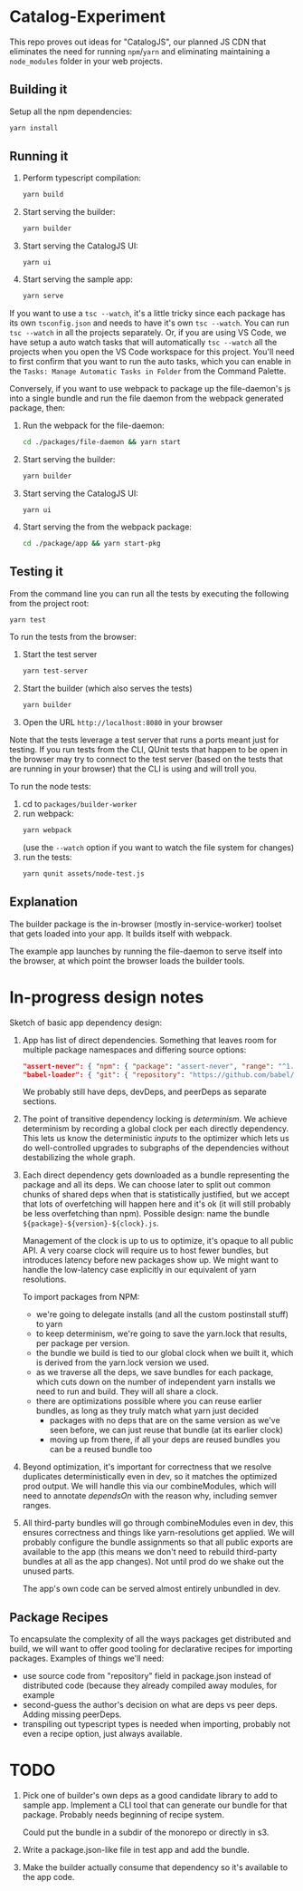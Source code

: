# Catalog-Experiment

This repo proves out ideas for "CatalogJS", our planned JS CDN that eliminates
the need for running `npm`/`yarn` and eliminating maintaining a `node_modules`
folder in your web projects.

## Building it

Setup all the npm dependencies:

```sh
yarn install
```

## Running it

1. Perform typescript compilation:

   ```sh
   yarn build
   ```

2. Start serving the builder:
   ```sh
   yarn builder
   ```
3. Start serving the CatalogJS UI:
   ```
   yarn ui
   ```
4. Start serving the sample app:
   ```sh
   yarn serve
   ```

If you want to use a `tsc --watch`, it's a little tricky since each package has
its own `tsconfig.json` and needs to have it's own `tsc --watch`. You can run
`tsc --watch` in all the projects separately. Or, if you are using VS Code, we
have setup a auto watch tasks that will automatically `tsc --watch` all the
projects when you open the VS Code workspace for this project. You'll need to
first confirm that you want to run the auto tasks, which you can enable in the
`Tasks: Manage Automatic Tasks in Folder` from the Command Palette.

Conversely, if you want to use webpack to package up the file-daemon's js into a
single bundle and run the file daemon from the webpack generated package, then:

1. Run the webpack for the file-daemon:
   ```sh
   cd ./packages/file-daemon && yarn start
   ```
2. Start serving the builder:
   ```sh
   yarn builder
   ```
3. Start serving the CatalogJS UI:
   ```
   yarn ui
   ```
4. Start serving the from the webpack package:
   ```sh
   cd ./package/app && yarn start-pkg
   ```

## Testing it

From the command line you can run all the tests by executing the following from
the project root:

```sh
yarn test
```

To run the tests from the browser:

1. Start the test server
   ```sh
   yarn test-server
   ```
2. Start the builder (which also serves the tests)
   ```sh
   yarn builder
   ```
3. Open the URL `http://localhost:8080` in your browser

Note that the tests leverage a test server that runs a ports meant just for
testing. If you run tests from the CLI, QUnit tests that happen to be open in
the browser may try to connect to the test server (based on the tests that are
running in your browser) that the CLI is using and will troll you.

To run the node tests:

1. cd to `packages/builder-worker`
2. run webpack:
   ```sh
   yarn webpack
   ```
   (use the `--watch` option if you want to watch the file system for changes)
3. run the tests:
   ```sh
   yarn qunit assets/node-test.js
   ```

## Explanation

The builder package is the in-browser (mostly in-service-worker) toolset that
gets loaded into your app. It builds itself with webpack.

The example app launches by running the file-daemon to serve itself into the
browser, at which point the browser loads the builder tools.

# In-progress design notes

Sketch of basic app dependency design:

1. App has list of direct dependencies. Something that leaves room for multiple package namespaces and differing source options:

   ```json
   "assert-never": { "npm": { "package": "assert-never", "range": "^1.2.0" }},
   "babel-loader": { "git": { "repository": "https://github.com/babel/babel", "subdir": "packages/loader", "tag": "v8.0.0" }},
   ```

   We probably still have deps, devDeps, and peerDeps as separate sections.

2. The point of transitive dependency locking is _determinism_. We achieve determinism by recording a global clock per each directly dependency. This lets us know the deterministic _inputs_ to the optimizer which lets us do well-controlled upgrades to subgraphs of the dependencies without destabilizing the whole graph.

3. Each direct dependency gets downloaded as a bundle representing the package and all its deps. We can choose later to split out common chunks of shared deps when that is statistically justified, but we accept that lots of overfetching will happen here and it's ok (it will still probably be less overfetching than npm). Possible design: name the bundle `${package}-${version}-${clock}.js`.

   Management of the clock is up to us to optimize, it's opaque to all public API. A very coarse clock will require us to host fewer bundles, but introduces latency before new packages show up. We might want to handle the low-latency case explicitly in our equivalent of yarn resolutions.

   To import packages from NPM:
      - we're going to delegate installs (and all the custom postinstall stuff) to yarn
      - to keep determinism, we're going to save the yarn.lock that results, per package per version.
      - the bundle we build is tied to our global clock when we built it, which is derived from the yarn.lock version we used.
      - as we traverse all the deps, we save bundles for each package, which cuts down on the number of independent yarn installs we need to run and build. They will all share a clock.
      - there are optimizations possible where you can reuse earlier bundles, as long as they truly match what yarn just decided
        - packages with no deps that are on the same version as we've seen before, we can just reuse that bundle (at its earlier clock)
        - moving up from there, if all your deps are reused bundles you can be a reused bundle too
  
4. Beyond optimization, it's important for correctness that we resolve duplicates deterministically even in dev, so it matches the optimized prod output. We will handle this via our combineModules, which will need to annotate _dependsOn_ with the reason why, including semver ranges.

5. All third-party bundles will go through combineModules even in dev, this ensures correctness and things like yarn-resolutions get applied. We will probably configure the bundle assignments so that all public exports are available to the app (this means we don't need to rebuild third-party bundles at all as the app changes). Not until prod do we shake out the unused parts.

   The app's own code can be served almost entirely unbundled in dev.

## Package Recipes

To encapsulate the complexity of all the ways packages get distributed and build, we will want to offer good tooling for declarative recipes for importing packages. Examples of things we'll need:

- use source code from "repository" field in package.json instead of distributed code (because they already compiled away modules, for example
- second-guess the author's decision on what are deps vs peer deps. Adding missing peerDeps.
- transpiling out typescript types is needed when importing, probably not even a recipe option, just always available.

# TODO

1. Pick one of builder's own deps as a good candidate library to add to sample app. Implement a CLI tool that can generate our bundle for that package. Probably needs beginning of recipe system.

   Could put the bundle in a subdir of the monorepo or directly in s3.

2. Write a package.json-like file in test app and add the bundle.

3. Make the builder actually consume that dependency so it's available to the app code.

